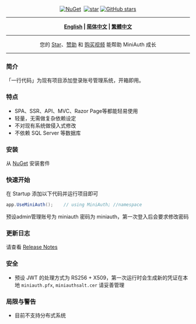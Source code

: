 ﻿<div align="center">
<p><a href="https://www.nuget.org/packages/MiniAuth"><img src="https://img.shields.io/nuget/v/MiniAuth.svg" alt="NuGet"></a>  <a href="https://www.nuget.org/packages/MiniAuth"><img src="https://img.shields.io/nuget/dt/MiniAuth.svg" alt=""></a>  
<a href="https://gitee.com/mini-software/MiniAuth"><img src="https://gitee.com/mini-software/MiniAuth/badge/star.svg" alt="star"></a> <a href="https://github.com/Mini-Software/MiniAuth" rel="nofollow"><img src="https://img.shields.io/github/stars/Mini-Software/MiniAuth?logo=github" alt="GitHub stars"></a> 
</p>
</div>

---

<div align="center">
<p><strong><a href="README.md">English</a> | <a href="README.zh-CN.md">简体中文</a> | <a href="README.zh-Hant.md">繁體中文</a></strong></p>
</div>

---

<div align="center">
<p> 您的 <a href="https://github.com/mini-software/miniauth">Star</a>、<a href="https://miniexcel.github.io">赞助</a> 和 <a href="https://edu.51cto.com/course/32914.html">购买视频</a> 能帮助 MiniAuth 成长 </p>
</div>


---


### 简介

「一行代码」为现有项目添加登录账号管理系统，开箱即用。


### 特点

- SPA、SSR、API、MVC、Razor Page等都能轻易使用
- 轻量，无需做复杂依赖设定
- 不对现有系统做侵入式修改
- 不依赖 SQL Server 等数据库


### 安装

从 [NuGet](https://www.nuget.org/packages/MiniAuth) 安装套件


### 快速开始

在 Startup 添加以下代码并运行项目即可

```csharp
app.UseMiniAuth();    // using MiniAuth; //namespace
```

预设admin管理账号为 miniauth 密码为 miniauth，第一次登入后会要求修改密码

### 更新日志

请查看 [Release Notes](releases)

### 安全

- 预设 JWT 的处理方式为 RS256 + X509，第一次运行时会生成新的凭证在本地 `miniauth.pfx`, `miniauthsalt.cer` 请妥善管理


### 局限与警告

- 目前不支持分布式系统

